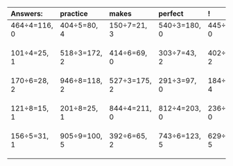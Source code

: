 | Answers: | practice | makes | perfect | ! |
| :--- | :--- | :--- | :--- | :--- |
| 464÷4=116, 0 | 404÷5=80, 4 | 150÷7=21, 3 | 540÷3=180, 0 | 445÷5=89, 0 | 
|   |   |   |   |   | 
|   |   |   |   |   | 
|   |   |   |   |   | 
| 101÷4=25, 1 | 518÷3=172, 2 | 414÷6=69, 0 | 303÷7=43, 2 | 402÷5=80, 2 | 
|   |   |   |   |   | 
|   |   |   |   |   | 
|   |   |   |   |   | 
| 170÷6=28, 2 | 946÷8=118, 2 | 527÷3=175, 2 | 291÷3=97, 0 | 184÷9=20, 4 | 
|   |   |   |   |   | 
|   |   |   |   |   | 
|   |   |   |   |   | 
| 121÷8=15, 1 | 201÷8=25, 1 | 844÷4=211, 0 | 812÷4=203, 0 | 236÷4=59, 0 | 
|   |   |   |   |   | 
|   |   |   |   |   | 
|   |   |   |   |   | 
| 156÷5=31, 1 | 905÷9=100, 5 | 392÷6=65, 2 | 743÷6=123, 5 | 629÷6=104, 5 | 
|   |   |   |   |   | 
|   |   |   |   |   | 
|   |   |   |   |   | 
